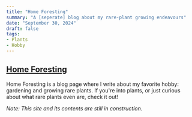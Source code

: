 ```yaml
---
title: "Home Foresting"
summary: "A [seperate] blog about my rare-plant growing endeavours"
date: "September 30, 2024"
draft: false
tags:
- Plants
- Hobby
---
```


## <a href="http://anshu-b.github.io/home-foresting/" target="_blank"> Home Foresting</a>
Home Foresting is a blog page where I write about my favorite hobby: gardening and growing rare plants. If you're into plants, or just curious about what rare plants even are, check it out! 

_Note: This site and its contents are still in construction._

